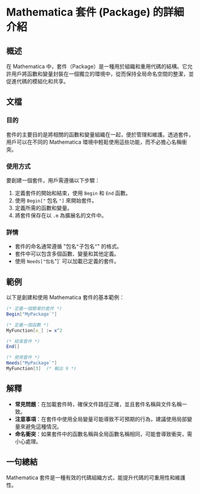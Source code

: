 <!--
Meta Description: # Mathematica 套件 (Package) 的詳細介紹 ## 概述 在 Mathematica 中，套件（Package）是一種用於組織和重用代碼的結構。它允許用戶將函數和變量封裝在一個獨立的環境中，從而保持全局命名空間的整潔，並促進代碼的模組化和共享。 ## 文檔 ### 目的 套件的主...
Meta Keywords: mathematica, begin, package, end, needs
-->

# Mathematica 套件 (Package) 的詳細介紹

## 概述
在 Mathematica 中，套件（Package）是一種用於組織和重用代碼的結構。它允許用戶將函數和變量封裝在一個獨立的環境中，從而保持全局命名空間的整潔，並促進代碼的模組化和共享。

## 文檔
### 目的
套件的主要目的是將相關的函數和變量組織在一起，便於管理和維護。透過套件，用戶可以在不同的 Mathematica 環境中輕鬆使用這些功能，而不必擔心名稱衝突。

### 使用方式
要創建一個套件，用戶需遵循以下步驟：
1. 定義套件的開始和結束，使用 `Begin` 和 `End` 函數。
2. 使用 `Begin["` 包名 `"]` 來開始套件。
3. 定義所需的函數和變量。
4. 將套件保存在以 `.m` 為擴展名的文件中。

### 詳情
- 套件的命名通常遵循 "包名`“`子包名`”`" 的格式。
- 套件中可以包含多個函數、變量和其他定義。
- 使用 `Needs["包名`"]` 可以加載已定義的套件。

## 範例
以下是創建和使用 Mathematica 套件的基本範例：

```mathematica
(* 定義一個簡單的套件 *)
Begin["MyPackage`"]

(* 定義一個函數 *)
MyFunction[x_] := x^2

(* 結束套件 *)
End[]

(* 使用套件 *)
Needs["MyPackage`"]
MyFunction[3]  (* 輸出 9 *)
```

## 解釋
- **常見問題**：在加載套件時，確保文件路徑正確，並且套件名稱與文件名稱一致。
- **注意事項**：在套件中使用全局變量可能導致不可預期的行為，建議使用局部變量來避免這種情況。
- **命名衝突**：如果套件中的函數名稱與全局函數名稱相同，可能會導致衝突，需小心處理。

## 一句總結
Mathematica 套件是一種有效的代碼組織方式，能提升代碼的可重用性和維護性。